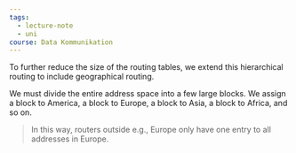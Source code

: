 ```yaml
---
tags:
  - lecture-note
  - uni
course: Data Kommunikation
---
```

To further reduce the size of the routing tables, we extend this hierarchical routing to include geographical routing.

We must divide the entire address space into a few large blocks. We assign a block to America, a block to Europe, a block to Asia, a block to Africa, and so on.

> In this way, routers outside e.g., Europe only have one entry to all addresses in Europe.

